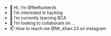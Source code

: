 - 👋 Hi, I’m @Nethunterzk
- 👀 I’m interested in hacking
- 🌱 I’m currently learning BCA
- 💞️ I’m looking to collaborate on ...
- 📫 How to reach me @Mr_khan.23 on instagram

<!---
Nethunterzk/Nethunterzk is a ✨ special ✨ repository because its `README.md` (this file) appears on your GitHub profile.
You can click the Preview link to take a look at your changes.
--->
